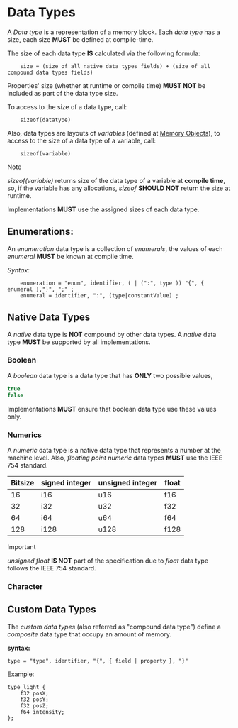 # Data Types

A _Data type_ is a representation of a memory block.
Each *data type* has a size, each size **MUST** be defined at compile-time.

The size of each data type **IS** calculated via the following formula:

```
    size = (size of all native data types fields) + (size of all compound data types fields)
```

Properties' size (whether at runtime or compile time) **MUST NOT** be included as part of the data type size.

To access to the size of a data type, call:

```
    sizeof(datatype)
```

Also, data types are layouts of _variables_ (defined at [Memory Objects](staging/memory_objects.md)),
to access to the size of a data type of a variable, call:


```
    sizeof(variable)
```

>[!NOTE]
> _sizeof(variable)_ returns size of the data type of a variable at **compile time**, so, if the variable has any allocations,
> _sizeof_ **SHOULD NOT** return the size at runtime.

Implementations **MUST** use the assigned sizes of each data type.

## Enumerations:

An *enumeration* data type is a collection of _enumerals_, the values
of each *enumeral* **MUST** be known at compile time.

*Syntax:*

```ebnf
    enumeration = "enum", identifier, ( | (":", type )) "{", { enumeral },"}", ";" ;
    enumeral = identifier, ":", (type|constantValue) ;
```


## Native Data Types

A _native_ data type is **NOT** compound by other data types.
A _native_ data type **MUST** be supported by all implementations.

### Boolean

A *boolean* data type is a data type that has **ONLY** two possible values,

```C
true
false
```

Implementations **MUST** ensure that boolean data type use these values only.

### Numerics

A *numeric* data type is a native data type that represents a number at the machine level.
Also, *floating point numeric* data types **MUST** use the IEEE 754 standard.

| Bitsize  | signed integer | unsigned integer | float |
|-|-|-|-|
| 16   |  i16  | u16  | f16  |
| 32   |  i32  | u32  | f32  |
| 64   |  i64  | u64  | f64  |
| 128  |  i128 | u128 | f128 |

>[!IMPORTANT]
> _unsigned float_ **IS NOT** part of the specification due to _float_ data type follows the IEEE 754 standard.

### Character

## Custom Data Types

The _custom data types_ (also referred as "compound data type") define a *composite* data type that occupy an amount of memory.

**syntax:**

```ebnf
type = "type", identifier, "{", { field | property }, "}"
```

Example:

```
type light {
    f32 posX;
    f32 posY;
    f32 posZ;
    f64 intensity;
};
```
